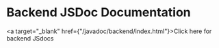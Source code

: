 # Backend JSDoc Documentation

<a target="_blank" href={"/javadoc/backend/index.html"}>Click here for backend JSdocs</a>